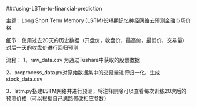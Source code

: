 ###using-LSTm-to-financial-prediction

主题：Long Short Term Memory (LSTM)长短期记忆神经网络去预测金融市场价格

细节：使用过去20天的历史数据（开盘价，收盘价，最高价，最低价，交易量）对后一天的收盘价进行回归预测

流程：
1、raw_data.csv 为通过Tushare中获取的股票数据

2、preprocess_data.py对原始数据集中的交易量进行归一化，生成stock_data.csv

3、lstm.py搭建LSTM网络并进行预测，将注释删除可以查看每次训练20次后的预测价格（可以根据自己思路修改相应参数）

